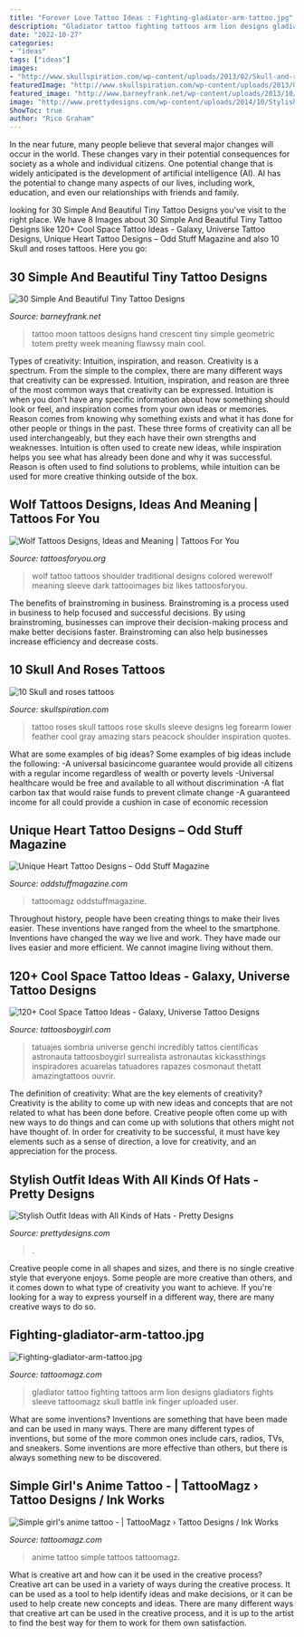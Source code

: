 ```yaml
---
title: "Forever Love Tattoo Ideas : Fighting-gladiator-arm-tattoo.jpg"
description: "Gladiator tattoo fighting tattoos arm lion designs gladiators fights sleeve tattoomagz skull battle ink finger uploaded user"
date: "2022-10-27"
categories:
- "ideas"
tags: ["ideas"]
images:
- "http://www.skullspiration.com/wp-content/uploads/2013/02/Skull-and-roses-tattoos-1.jpg"
featuredImage: "http://www.skullspiration.com/wp-content/uploads/2013/02/Skull-and-roses-tattoos-1.jpg"
featured_image: "http://www.barneyfrank.net/wp-content/uploads/2013/10/tiny-tattoos-4.jpg"
image: "http://www.prettydesigns.com/wp-content/uploads/2014/10/Stylish-Outfit-Idea-with-Hats.jpg"
ShowToc: true
author: "Rico Graham"
---
```



In the near future, many people believe that several major changes will occur in the world. These changes vary in their potential consequences for society as a whole and individual citizens. One potential change that is widely anticipated is the development of artificial intelligence (AI). AI has the potential to change many aspects of our lives, including work, education, and even our relationships with friends and family.

	

		
looking for 30 Simple And Beautiful Tiny Tattoo Designs you've visit to the right place. We have 8 Images about 30 Simple And Beautiful Tiny Tattoo Designs like 120+ Cool Space Tattoo Ideas - Galaxy, Universe Tattoo Designs, Unique Heart Tattoo Designs – Odd Stuff Magazine and also 10 Skull and roses tattoos. Here you go:
		
    
## 30 Simple And Beautiful Tiny Tattoo Designs

<img loading=lazy src="http://www.barneyfrank.net/wp-content/uploads/2013/10/tiny-tattoos-4.jpg" onerror="this.onerror=null;this.src='https://tse1.mm.bing.net/th?id=OIP.Yjs9zCuKBfkqvs4fp_JNvwHaJ_&amp;pid=15.1';" alt="30 Simple And Beautiful Tiny Tattoo Designs">

_Source: barneyfrank.net_

>tattoo moon tattoos designs hand crescent tiny simple geometric totem pretty week meaning flawssy main cool. 

	

Types of creativity: Intuition, inspiration, and reason.
Creativity is a spectrum. From the simple to the complex, there are many different ways that creativity can be expressed. Intuition, inspiration, and reason are three of the most common ways that creativity can be expressed. Intuition is when you don’t have any specific information about how something should look or feel, and inspiration comes from your own ideas or memories. Reason comes from knowing why something exists and what it has done for other people or things in the past. These three forms of creativity can all be used interchangeably, but they each have their own strengths and weaknesses. Intuition is often used to create new ideas, while inspiration helps you see what has already been done and why it was successful. Reason is often used to find solutions to problems, while intuition can be used for more creative thinking outside of the box.

    
## Wolf Tattoos Designs, Ideas And Meaning | Tattoos For You

<img loading=lazy src="http://www.tattoosforyou.org/wp-content/uploads/2013/09/Traditional-Wolf-Tattoo1.jpg" onerror="this.onerror=null;this.src='https://tse1.mm.bing.net/th?id=OIP.Je8nuEuh5GiEd1rxJ44HzwHaLg&amp;pid=15.1';" alt="Wolf Tattoos Designs, Ideas and Meaning | Tattoos For You">

_Source: tattoosforyou.org_

>wolf tattoo tattoos shoulder traditional designs colored werewolf meaning sleeve dark tattooimages biz likes tattoosforyou. 

	

The benefits of brainstroming in business.
Brainstroming is a process used in business to help focused and successful decisions. By using brainstroming, businesses can improve their decision-making process and make better decisions faster. Brainstroming can also help businesses increase efficiency and decrease costs.

    
## 10 Skull And Roses Tattoos

<img loading=lazy src="http://www.skullspiration.com/wp-content/uploads/2013/02/Skull-and-roses-tattoos-1.jpg" onerror="this.onerror=null;this.src='https://tse3.mm.bing.net/th?id=OIP.l9m2hotHIAJ1uHiwz1cxPQHaJ4&amp;pid=15.1';" alt="10 Skull and roses tattoos">

_Source: skullspiration.com_

>tattoo roses skull tattoos rose skulls sleeve designs leg forearm lower feather cool gray amazing stars peacock shoulder inspiration quotes. 

	

What are some examples of big ideas?
Some examples of big ideas include the following: 
-A universal basicincome guarantee would provide all citizens with a regular income regardless of wealth or poverty levels 
-Universal healthcare would be free and available to all without discrimination 
-A flat carbon tax that would raise funds to prevent climate change 
-A guaranteed income for all could provide a cushion in case of economic recession

    
## Unique Heart Tattoo Designs – Odd Stuff Magazine

<img loading=lazy src="https://oddstuffmagazine.com/wp-content/uploads/2013/08/Heart-tattoo-designs-4-532x800.jpg" onerror="this.onerror=null;this.src='https://tse4.mm.bing.net/th?id=OIP.n4Ew6oQK4kmHC_Ior7yHLQHaLI&amp;pid=15.1';" alt="Unique Heart Tattoo Designs – Odd Stuff Magazine">

_Source: oddstuffmagazine.com_

>tattoomagz oddstuffmagazine. 

	

Throughout history, people have been creating things to make their lives easier. These inventions have ranged from the wheel to the smartphone. Inventions have changed the way we live and work. They have made our lives easier and more efficient. We cannot imagine living without them.

    
## 120+ Cool Space Tattoo Ideas - Galaxy, Universe Tattoo Designs

<img loading=lazy src="https://cdn.tattoosboygirl.com/wp-content/uploads/2021/07/Space-tattoo-ideas-84.jpg" onerror="this.onerror=null;this.src='https://tse4.mm.bing.net/th?id=OIP.YSxSxYn0lZzxRU9NfmUQWgHaNn&amp;pid=15.1';" alt="120+ Cool Space Tattoo Ideas - Galaxy, Universe Tattoo Designs">

_Source: tattoosboygirl.com_

>tatuajes sombria universe genchi incredibly tattos científicas astronauta tattoosboygirl surrealista astronautas kickassthings inspiradores acuarelas tatuadores rapazes cosmonaut thetatt amazingtattoos ouvrir. 

	

The definition of creativity: What are the key elements of creativity?
Creativity is the ability to come up with new ideas and concepts that are not related to what has been done before. Creative people often come up with new ways to do things and can come up with solutions that others might not have thought of. In order for creativity to be successful, it must have key elements such as a sense of direction, a love for creativity, and an appreciation for the process.

    
## Stylish Outfit Ideas With All Kinds Of Hats - Pretty Designs

<img loading=lazy src="http://www.prettydesigns.com/wp-content/uploads/2014/10/Stylish-Outfit-Idea-with-Hats.jpg" onerror="this.onerror=null;this.src='https://tse4.mm.bing.net/th?id=OIP.SdEmg8caL5mlPvp88VaRvAHaLH&amp;pid=15.1';" alt="Stylish Outfit Ideas with All Kinds of Hats - Pretty Designs">

_Source: prettydesigns.com_

>. 

	

Creative people come in all shapes and sizes, and there is no single creative style that everyone enjoys. Some people are more creative than others, and it comes down to what type of creativity you want to achieve. If you're looking for a way to express yourself in a different way, there are many creative ways to do so.

    
## Fighting-gladiator-arm-tattoo.jpg

<img loading=lazy src="http://tattoomagz.com/wp-content/uploads/Fighting-gladiator-arm-tattoo.jpg" onerror="this.onerror=null;this.src='https://tse3.mm.bing.net/th?id=OIP.QoHteo02T88UYD8a7_jiEgHaJ4&amp;pid=15.1';" alt="Fighting-gladiator-arm-tattoo.jpg">

_Source: tattoomagz.com_

>gladiator tattoo fighting tattoos arm lion designs gladiators fights sleeve tattoomagz skull battle ink finger uploaded user. 

	

What are some inventions?
Inventions are something that have been made and can be used in many ways. There are many different types of inventions, but some of the more common ones include cars, radios, TVs, and sneakers. Some inventions are more effective than others, but there is always something new to be discovered.

    
## Simple Girl&#039;s Anime Tattoo - | TattooMagz › Tattoo Designs / Ink Works

<img loading=lazy src="https://tattoomagz.com/wp-content/uploads/Simple-girls-anime-tattoo1.jpg" onerror="this.onerror=null;this.src='https://tse4.mm.bing.net/th?id=OIP.U884e6bq2SWJj4XJJXwjnQHaLD&amp;pid=15.1';" alt="Simple girl&#039;s anime tattoo - | TattooMagz › Tattoo Designs / Ink Works">

_Source: tattoomagz.com_

>anime tattoo simple tattoos tattoomagz. 

	

What is creative art and how can it be used in the creative process?
Creative art can be used in a variety of ways during the creative process. It can be used as a tool to help identify ideas and make decisions, or it can be used to help create new concepts and ideas. There are many different ways that creative art can be used in the creative process, and it is up to the artist to find the best way for them to work for them own satisfaction.


